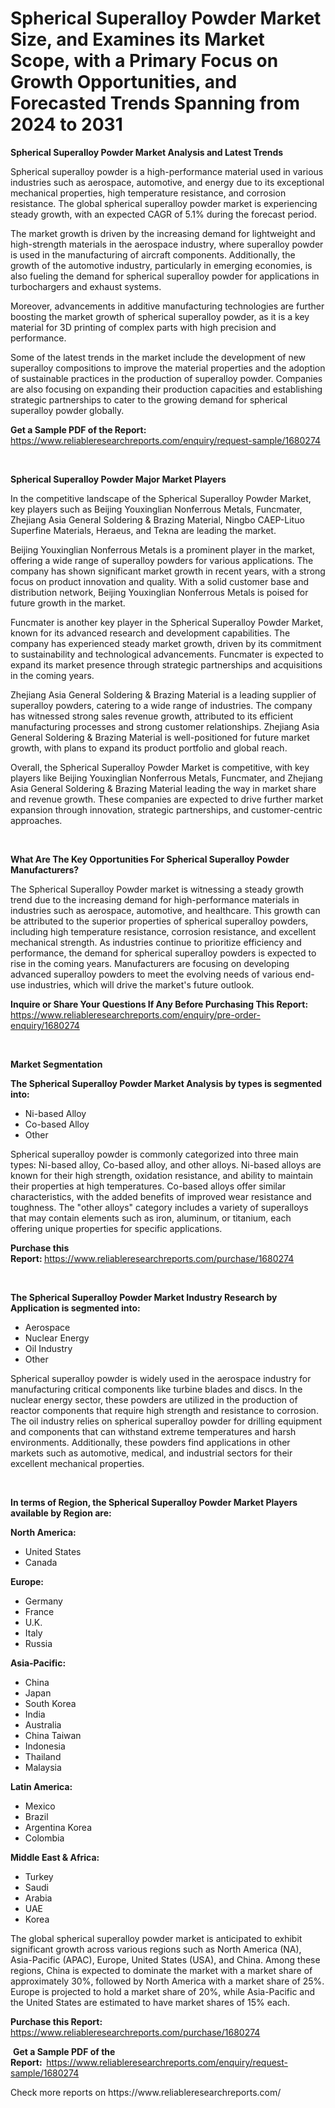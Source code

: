 <p><h1>Spherical Superalloy Powder Market Size, and Examines its Market Scope, with a Primary Focus on Growth Opportunities, and Forecasted Trends Spanning from 2024 to 2031</h1></p><p><strong>Spherical Superalloy Powder Market Analysis and Latest Trends</strong></p>
<p><p>Spherical superalloy powder is a high-performance material used in various industries such as aerospace, automotive, and energy due to its exceptional mechanical properties, high temperature resistance, and corrosion resistance. The global spherical superalloy powder market is experiencing steady growth, with an expected CAGR of 5.1% during the forecast period.</p><p>The market growth is driven by the increasing demand for lightweight and high-strength materials in the aerospace industry, where superalloy powder is used in the manufacturing of aircraft components. Additionally, the growth of the automotive industry, particularly in emerging economies, is also fueling the demand for spherical superalloy powder for applications in turbochargers and exhaust systems. </p><p>Moreover, advancements in additive manufacturing technologies are further boosting the market growth of spherical superalloy powder, as it is a key material for 3D printing of complex parts with high precision and performance.</p><p>Some of the latest trends in the market include the development of new superalloy compositions to improve the material properties and the adoption of sustainable practices in the production of superalloy powder. Companies are also focusing on expanding their production capacities and establishing strategic partnerships to cater to the growing demand for spherical superalloy powder globally.</p></p>
<p><strong>Get a Sample PDF of the Report:&nbsp;</strong> <a href="https://www.reliableresearchreports.com/enquiry/request-sample/1680274">https://www.reliableresearchreports.com/enquiry/request-sample/1680274</a></p>
<p>&nbsp;</p>
<p><strong>Spherical Superalloy Powder Major Market Players</strong></p>
<p><p>In the competitive landscape of the Spherical Superalloy Powder Market, key players such as Beijing Youxinglian Nonferrous Metals, Funcmater, Zhejiang Asia General Soldering & Brazing Material, Ningbo CAEP-Lituo Superfine Materials, Heraeus, and Tekna are leading the market.</p><p>Beijing Youxinglian Nonferrous Metals is a prominent player in the market, offering a wide range of superalloy powders for various applications. The company has shown significant market growth in recent years, with a strong focus on product innovation and quality. With a solid customer base and distribution network, Beijing Youxinglian Nonferrous Metals is poised for future growth in the market.</p><p>Funcmater is another key player in the Spherical Superalloy Powder Market, known for its advanced research and development capabilities. The company has experienced steady market growth, driven by its commitment to sustainability and technological advancements. Funcmater is expected to expand its market presence through strategic partnerships and acquisitions in the coming years.</p><p>Zhejiang Asia General Soldering & Brazing Material is a leading supplier of superalloy powders, catering to a wide range of industries. The company has witnessed strong sales revenue growth, attributed to its efficient manufacturing processes and strong customer relationships. Zhejiang Asia General Soldering & Brazing Material is well-positioned for future market growth, with plans to expand its product portfolio and global reach.</p><p>Overall, the Spherical Superalloy Powder Market is competitive, with key players like Beijing Youxinglian Nonferrous Metals, Funcmater, and Zhejiang Asia General Soldering & Brazing Material leading the way in market share and revenue growth. These companies are expected to drive further market expansion through innovation, strategic partnerships, and customer-centric approaches.</p></p>
<p>&nbsp;</p>
<p><strong>What Are The Key Opportunities For Spherical Superalloy Powder Manufacturers?</strong></p>
<p><p>The Spherical Superalloy Powder market is witnessing a steady growth trend due to the increasing demand for high-performance materials in industries such as aerospace, automotive, and healthcare. This growth can be attributed to the superior properties of spherical superalloy powders, including high temperature resistance, corrosion resistance, and excellent mechanical strength. As industries continue to prioritize efficiency and performance, the demand for spherical superalloy powders is expected to rise in the coming years. Manufacturers are focusing on developing advanced superalloy powders to meet the evolving needs of various end-use industries, which will drive the market's future outlook.</p></p>
<p><strong>Inquire or Share Your Questions If Any Before Purchasing This Report:</strong> <a href="https://www.reliableresearchreports.com/enquiry/pre-order-enquiry/1680274">https://www.reliableresearchreports.com/enquiry/pre-order-enquiry/1680274</a></p>
<p>&nbsp;</p>
<p><strong>Market Segmentation</strong></p>
<p><strong>The Spherical Superalloy Powder Market Analysis by types is segmented into:</strong></p>
<p><ul><li>Ni-based Alloy</li><li>Co-based Alloy</li><li>Other</li></ul></p>
<p><p>Spherical superalloy powder is commonly categorized into three main types: Ni-based alloy, Co-based alloy, and other alloys. Ni-based alloys are known for their high strength, oxidation resistance, and ability to maintain their properties at high temperatures. Co-based alloys offer similar characteristics, with the added benefits of improved wear resistance and toughness. The "other alloys" category includes a variety of superalloys that may contain elements such as iron, aluminum, or titanium, each offering unique properties for specific applications.</p></p>
<p><strong>Purchase this Report:&nbsp;</strong><a href="https://www.reliableresearchreports.com/purchase/1680274">https://www.reliableresearchreports.com/purchase/1680274</a></p>
<p>&nbsp;</p>
<p><strong>The Spherical Superalloy Powder Market Industry Research by Application is segmented into:</strong></p>
<p><ul><li>Aerospace</li><li>Nuclear Energy</li><li>Oil Industry</li><li>Other</li></ul></p>
<p><p>Spherical superalloy powder is widely used in the aerospace industry for manufacturing critical components like turbine blades and discs. In the nuclear energy sector, these powders are utilized in the production of reactor components that require high strength and resistance to corrosion. The oil industry relies on spherical superalloy powder for drilling equipment and components that can withstand extreme temperatures and harsh environments. Additionally, these powders find applications in other markets such as automotive, medical, and industrial sectors for their excellent mechanical properties.</p></p>
<p>&nbsp;</p>
<p><strong>In terms of Region, the Spherical Superalloy Powder Market Players available by Region are:</strong></p>
<p>
    <p> <strong> North America: </strong>
        <ul>
            <li>United States</li>
            <li>Canada</li>
        </ul>
        </p> 
    <p> <strong> Europe: </strong>
        <ul>
            <li>Germany</li>
            <li>France</li>
            <li>U.K.</li>
            <li>Italy</li>
            <li>Russia</li>
        </ul>
        </p> 
    <p> <strong> Asia-Pacific: </strong>
        <ul>
            <li>China</li>
            <li>Japan</li>
            <li>South Korea</li>
            <li>India</li>
            <li>Australia</li>
            <li>China Taiwan</li>
            <li>Indonesia</li>
            <li>Thailand</li>
            <li>Malaysia</li>
        </ul>
        </p> 
    <p> <strong> Latin America: </strong>
        <ul>
            <li>Mexico</li>
            <li>Brazil</li>
            <li>Argentina Korea</li>
            <li>Colombia</li>
        </ul>
        </p> 
    <p> <strong> Middle East & Africa: </strong>
        <ul>
            <li>Turkey</li>
            <li>Saudi</li>
            <li>Arabia</li>
            <li>UAE</li>
            <li>Korea</li>
        </ul>
    </p>
    </p>
<p><p>The global spherical superalloy powder market is anticipated to exhibit significant growth across various regions such as North America (NA), Asia-Pacific (APAC), Europe, United States (USA), and China. Among these regions, China is expected to dominate the market with a market share of approximately 30%, followed by North America with a market share of 25%. Europe is projected to hold a market share of 20%, while Asia-Pacific and the United States are estimated to have market shares of 15% each.</p></p>
<p><strong>Purchase this Report: </strong><a href="https://www.reliableresearchreports.com/purchase/1680274">https://www.reliableresearchreports.com/purchase/1680274</a></p>
<p>&nbsp;<strong>Get a Sample PDF of the Report:&nbsp;&nbsp;</strong><a href="https://www.reliableresearchreports.com/enquiry/request-sample/1680274">https://www.reliableresearchreports.com/enquiry/request-sample/1680274</a></p>
<p><strong></strong></p>
<p>Check more reports on https://www.reliableresearchreports.com/</p>